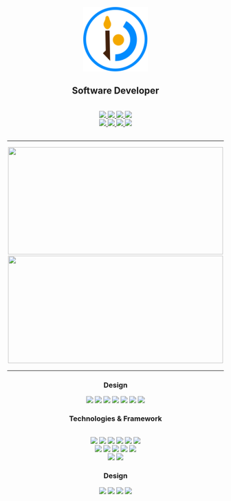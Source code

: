 <div align="center">
  <img src="https://github.com/savjaylade84/savjaylade84/raw/main/images/jisun.svg" width="150" height="150"/><br>
  <h2>Software Developer</h2>
</div>
<br>
<div align="center">
<a href='https://www.linkedin.com/in/john-jayson-de-leon-73532818b'>
	<img src='https://img.shields.io/badge/-Linkedin-000?&logo=Linkedin' height=30>
</a>
<a href='https://www.facebook.com/jayson.deleon.393'>
	<img src='https://img.shields.io/badge/-Facebook-000?&logo=Facebook' height=30>
</a>
<a href='https://www.instagram.com/savjaylade84/'>
	<img src='https://img.shields.io/badge/-Instagram-000?&logo=Instagram' height=30>
</a>
<a href='https://www.twitter.com/Johnjaysonbdel1'>
	<img src='https://img.shields.io/badge/-Twitter-000?&logo=Twitter' height=30>
</a>
<br>
<a href='https://hackerrank.com/savjaylade84'>
	<img src='https://img.shields.io/badge/-Hackerrank-000?&logo=Hackerrank' height=30>
</a>
<a href='https://www.facebook.com/jayson.deleon.393'>
	<img src='https://img.shields.io/badge/-Facebook_Page-000?&logo=Facebook' height=30>
</a>
<a href='https://opensea.io/savjaylade/'>
	<img src='https://img.shields.io/badge/-Opensea-000?&logo=Opensea' height=30>
</a>
<a href='https://drive.google.com/file/d/1t67Pad1DGfPCSks2Ol5E6WFEN3B2BcSf/view?usp=drivesdk'>
	<img src='https://img.shields.io/badge/-Google_Drive-000?&logo=GoogleDrive' height=30>
</a>
</div>
<br>
<hr>

<div align='center'>
<img src='https://github-readme-stats.vercel.app/api?username=savjaylade84&theme=darc&bg_color=3B2146&title_color=fff&text_color=fff' width=500 height=250>
<br>
<img src='https://github-readme-stats.vercel.app/api/top-langs/?username=savjaylade84&layout=compact&theme=darc&bg_color=3B2146&title_color=fff&text_color=fff'width=500 height=250>
</div>

<hr>

<div align='center'>
<h3>Design</h3>
<img src='https://img.shields.io/badge/-Python-000?&logo=Python' height=25>
<img src='https://img.shields.io/badge/-JavaScript-000?&logo=JavaScript' height=25>
<img src='https://img.shields.io/badge/-Clang-000?&logo=C' height=25>
<img src='https://img.shields.io/badge/-Sass-000?&logo=Sass' height=25>
<img src='https://img.shields.io/badge/-Html5-000?&logo=Html5' height=25>
<img src='https://img.shields.io/badge/-CSharp-000?&logo=Csharp' height=25>
<img src='https://img.shields.io/badge/-Bash-000?&logo=Shell' height=25>
</div>

<div align='center'>
<h3>Technologies & Framework</h3>
<br>
<img src='https://img.shields.io/badge/-Linux-000?&logo=Linux' height=25>
<img src='https://img.shields.io/badge/-Ubuntu-000?&logo=Ubuntu' height=25>
<img src='https://img.shields.io/badge/-Windows-000?&logo=Windows' height=25>
<img src='https://img.shields.io/badge/-Flask-000?&logo=Flask' height=25>
<img src='https://img.shields.io/badge/-PyQT5-000?&logo=QT' height=25>
<img src='https://img.shields.io/badge/-Node.js-000?&logo=node.js' height=25>
<br>
<img src='https://img.shields.io/badge/-Postgres-000?&logo=Postgresql' height=25>
<img src='https://img.shields.io/badge/-Mysql-000?&logo=Mysql' height=25>
<img src='https://img.shields.io/badge/-Json-000?&logo=Json' height=25>
<img src='https://img.shields.io/badge/-Visual_Studio_Code-000?&logo=VisualStudioCode' height=25>
<img src='https://img.shields.io/badge/-Visual_Studio-000?&logo=VisualStudio' height=25>
<br>
<img src='https://img.shields.io/badge/-Git-000?&logo=Git' height=25>
<img src='https://img.shields.io/badge/-Github-000?&logo=Github' height=25>
<br>
</div>

<div align='center'>
<h3>Design</h3>
<img src='https://img.shields.io/badge/-Invision-000?&logo=Invision' height=25>
<img src='https://img.shields.io/badge/-Adobe_Illustrator-000?&logo=AdobeIllustrator' height=25>
<img src='https://img.shields.io/badge/-Adobe_Photoshop-000?&logo=AdobePhotoshop' height=25>
<img src='https://img.shields.io/badge/-Aseprite-000?&logo=Aseprite' height=25>
</div>
